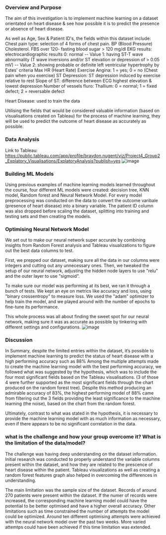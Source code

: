 ### Overview and Purpose 
The aim of this investigation is to implement machine learning on a dataset orientated on heart disease & see how possible it is to predict the presence or absence of heart disease.

As well as Age, Sex & Patient ID's, the fields within this dataset include:
  Chest pain type: selection of 4 forms of chest pain.
  BP (Blood Pressure)
  Cholesterol.
  FBS over 120- fasting blood sugar > 120 mg/dl
  EKG results: electrocardiographic results 0: normal -- Value 1: having ST-T wave abnormality (T wave inversions and/or ST elevation or depression of > 0.05 mV)
  -- Value 2: showing probable or definite left ventricular hypertrophy by Estes' criteria
  Max HR (Heart Rate)
  Exercise Angina: 1 = yes; 0 = no (Chest pain when you exercise)
  ST Depression: ST depression induced by exercise relative to rest
  Slope of ST: difference between ECG highest elevation & lowest depression
  Number of vessels fluro:
  Thallium: 0 = normal; 1 = fixed defect; 2 = reversable defect
  
  Heart Disease: used to train the data

Utilising the fields that would be considered valuable information (based on visualisations created on Tableau) for the process of machine learning, they will be used to predict the outcome of heart disease as accurately as possible.

### Data Analysis
Link to Tableau: https://public.tableau.com/app/profile/braydon.nugent/viz/Project4_Group2_Explatory_Visualisations/ExplatoryAnalysis?publish=yes
![image](https://github.com/braydonnugent/Project4_Group2/assets/142481554/292e90b7-881b-41ad-a626-03b810eb1fda)


### Building ML Models 
Using previous examples of machine learning models learned throughout the course, four different ML models were created: decision tree, KNN model, Random forest and Neural Network Model.
For every model preprocessing was conducted on the data to convert the outcome varibale (presence of heart disease) into a binary variable. The patient ID column was also dropped before scaling the dataset, splitting into training and testing sets and then creating the models. 

### Optimising Neural  Network Model 
We set out to make our neural network super accurate by combining insights from Random Forest analysis and Tableau visualizations to figure out the best data columns to test.

First, we prepped our dataset, making sure all the data in our columns were integers and cutting out any unnecessary ones. Then, we tweaked the setup of our neural network, adjusting the hidden node layers to use "relu" and the outer layer to use "sigmoid".

To make sure our model was performing at its best, we ran it through a bunch of tests. We kept an eye on metrics like accuracy and loss, using "binary crossentropy" to measure loss. We used the "adam" optimizer to help train the model, and we played around with the number of epochs to fine-tune its performance.

This whole process was all about finding the sweet spot for our neural network, making sure it was as accurate as possible by tinkering with different settings and configurations.
![image](https://github.com/braydonnugent/Project4_Group2/assets/142481554/07e0e2dc-a22e-46dd-bc39-aed377910040)


### Discussion 
In Summary, despite the limited entries within the dataset, it’s possible to implement machine learning to predict the status of heart disease with a high performing accuracy such as 88%
Among the multiple attempts made to create the machine learning model with the best performing accuracy, we followed what was suggested by the hypothesis, which was to include the four most significant fields based on the Tableau visualisations. (3 of those 4 were further supported as the most significant fields through the chart produced on the random forest tree).
Despite this method producing an admirable accuracy of 83%, the highest performing model of 88% came from filtering out the 3 fields providing the least significance to the machine learning (the noise), based on the chart from the random forest.

Ultimately, contrast to what was stated in the hypothesis, it is necessary to provide the machine learning model with as much information as necessary, even if there appears to be no significant correlation in the data.


### what is the challenge and how your group overcome it? What is the limitation of the data/model? 
The challenge was having deep understanding on the dataset information. Initial research was conducted to properly understand the variable columns present within the dataset, and how they are related to the prescence of heart disease within the patient. Tableau visualizations as well as creating a random forest features graph also helped in overcoming the differences in understanding.

The main limitation was the sample size of the dataset. Records of around 270 patients were present within the dataset. If the numer of records were increased, the corresponding machine learning model could have the potential to be better optimised and have a higher overall accuracy.
Other limitations such as time constrained the number of attempts the model could be optimized. Around ten different optimising attempts were achieved with the neural network model over the past two weeks. More varied attemtps could have been achieved if this time limitation was extended.
